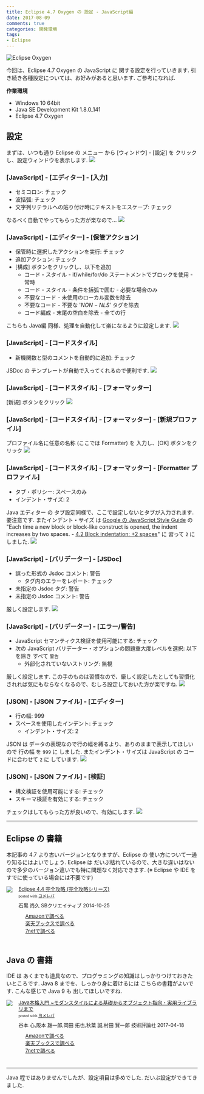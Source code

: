 ```yaml
---
title: Eclipse 4.7 Oxygen の 設定 - JavaScript編
date: 2017-08-09
comments: true
categories: 開発環境
tags:
- Eclipse
---
```


![](/assets/eclipse/4.7-oxygen.png "Eclipse Oxygen")

今回は、Eclipse 4.7 Oxygen の JavaScript に 関する設定を行っていきます.
引き続き各種設定については、お好みがあると思います. ご参考になれば.

**作業環境**
- Windows 10 64bit
- Java SE Development Kit 1.8.0_141
- Eclipse 4.7 Oxygen


## 設定
まずは、いつも通り Eclipse の メニュー から [ウィンドウ] - [設定] を クリックし、設定ウィンドウを表示します.
![](/assets/eclipse/4.7-oxygen-config/001.png)


### [JavaScript] - [エディター] - [入力]
- セミコロン: チェック
- 波括弧: チェック
- 文字列リテラルへの貼り付け時にテキストをエスケープ: チェック

なるべく自動でやってもらった方が楽なので...
![](/assets/eclipse/4.7-oxygen-config/301.png)


### [JavaScript] - [エディター] - [保管アクション]
- 保管時に選択したアクションを実行: チェック
- 追加アクション: チェック
- [構成] ボタンをクリックし、以下を追加
  - コード・スタイル - if/while/for/do ステートメントでブロックを使用 - 常時
  - コード・スタイル - 条件を括弧で囲む - 必要な場合のみ
  - 不要なコード - 未使用のローカル変数を除去
  - 不要なコード - 不要な '$NON-NLS$' タグを除去
  - コード編成 - 末尾の空白を除去 - 全ての行

こちらも Java編 同様、処理を自動化して楽になるように設定します.
![](/assets/eclipse/4.7-oxygen-config/302.png)


### [JavaScript] - [コードスタイル]
- 新機関数と型のコメントを自動的に追加: チェック

JSDoc の テンプレートが自動で入ってくれるので便利です.
![](/assets/eclipse/4.7-oxygen-config/303.png)


### [JavaScript] - [コードスタイル] - [フォーマッター]
[新規] ボタンをクリック
![](/assets/eclipse/4.7-oxygen-config/304.png)


### [JavaScript] - [コードスタイル] - [フォーマッター] - [新規プロファイル]
プロファイル名に任意の名称 (ここでは Formatter) を 入力し、[OK] ボタンをクリック
![](/assets/eclipse/4.7-oxygen-config/305.png)


### [JavaScript] - [コードスタイル] - [フォーマッター] - [Formatter プロファイル]
- タブ・ポリシー: スペースのみ
- インデント・サイズ: 2

Java エディター の タブ設定同様で、ここで設定しないとタブが入力されます. 要注意です. またインデント・サイズ は [Google の JavaScript Style Guide](https://google.github.io/styleguide/jsguide.html) の "Each time a new block or block-like construct is opened, the indent increases by two spaces. - [4.2 Block indentation: +2 spaces](https://google.github.io/styleguide/jsguide.html#formatting-block-indentation)" に 習って `2` にしました.
![](/assets/eclipse/4.7-oxygen-config/306.png)


### [JavaScript] - [バリデーター] - [JSDoc]
- 誤った形式の Jsdoc コメント: 警告
  - タグ内のエラーをレポート: チェック
- 未指定の Jsdoc タグ: 警告
- 未指定の Jsdoc コメント: 警告

厳しく設定します.
![](/assets/eclipse/4.7-oxygen-config/307.png)


### [JavaScript] - [バリデーター] - [エラー/警告]
- JavaScript セマンティクス検証を使用可能にする: チェック
- 次の JavaScript バリデーター・オプションの問題重大度レベルを選択: 以下を除き すべて `警告`
  - 外部化されていないストリング: 無視

厳しく設定します. この手のものは習慣なので、厳しく設定したとしても習慣化されれば気にもならなくなるので、むしろ設定しておいた方が楽ですね.
![](/assets/eclipse/4.7-oxygen-config/308.png)


### [JSON] - [JSON ファイル] - [エディター]
- 行の幅: 999
- スペースを使用したインデント: チェック
  - インデント・サイズ: 2

JSON は データの表現なので行の幅を縛るより、ありのままで表示してほしいので 行の幅 を `999` に しました. またインデント・サイズは JavaScript の コードに合わせて `2` に しています.
![](/assets/eclipse/4.7-oxygen-config/309.png)


### [JSON] - [JSON ファイル] - [検証]
- 構文検証を使用可能にする: チェック
- スキーマ検証を有効にする: チェック

チェックはしてもらった方が良いので、有効にします.
![](/assets/eclipse/4.7-oxygen-config/310.png)



- - - -
## Eclipse の 書籍
本記事の 4.7 より古いバージョンとなりますが、Eclipse の 使い方について一通り知るにはよいでしょう. Eclipse は だいぶ枯れているので、大きな違いはないので多少のバージョン違いでも特に問題なく対応できます. (※ Eclipse や IDE を すでに使っている場合には不要です)
<div class="booklink-box" style="text-align:left;padding-bottom:20px;font-size:small;/zoom: 1;overflow: hidden;"><div class="booklink-image" style="float:left;margin:0 15px 10px 0;"><a href="//af.moshimo.com/af/c/click?a_id=860699&p_id=170&pc_id=185&pl_id=4062&s_v=b5Rz2P0601xu&url=http%3A%2F%2Fwww.amazon.co.jp%2Fexec%2Fobidos%2FASIN%2F4797380950" target="_blank" ><img src="https://images-fe.ssl-images-amazon.com/images/I/61UJFDCJZyL._SL160_.jpg" style="border: none;" /></a><img src="//i.moshimo.com/af/i/impression?a_id=860699&p_id=170&pc_id=185&pl_id=4062" width="1" height="1" style="border:none;"></div><div class="booklink-info" style="line-height:120%;/zoom: 1;overflow: hidden;"><div class="booklink-name" style="margin-bottom:10px;line-height:120%"><a href="//af.moshimo.com/af/c/click?a_id=860699&p_id=170&pc_id=185&pl_id=4062&s_v=b5Rz2P0601xu&url=http%3A%2F%2Fwww.amazon.co.jp%2Fexec%2Fobidos%2FASIN%2F4797380950" target="_blank" >Eclipse 4.4 完全攻略 (完全攻略シリーズ)</a><img src="//i.moshimo.com/af/i/impression?a_id=860699&p_id=170&pc_id=185&pl_id=4062" width="1" height="1" style="border:none;"><div class="booklink-powered-date" style="font-size:8pt;margin-top:5px;font-family:verdana;line-height:120%">posted with <a href="https://yomereba.com" rel="nofollow" target="_blank">ヨメレバ</a></div></div><div class="booklink-detail" style="margin-bottom:5px;">石黒 尚久 SBクリエイティブ 2014-10-25    </div><div class="booklink-link2" style="margin-top:10px;"><div class="shoplinkamazon" style="margin-right:5px;background: url('//img.yomereba.com/yl.gif') 0 0 no-repeat;padding: 2px 0 2px 18px;white-space: nowrap;"><a href="//af.moshimo.com/af/c/click?a_id=860699&p_id=170&pc_id=185&pl_id=4062&s_v=b5Rz2P0601xu&url=http%3A%2F%2Fwww.amazon.co.jp%2Fexec%2Fobidos%2FASIN%2F4797380950" target="_blank" >Amazonで調べる</a><img src="//i.moshimo.com/af/i/impression?a_id=860699&p_id=170&pc_id=185&pl_id=4062" width="1" height="1" style="border:none;"></div><div class="shoplinkrakuten" style="margin-right:5px;background: url('//img.yomereba.com/yl.gif') 0 -50px no-repeat;padding: 2px 0 2px 18px;white-space: nowrap;"><a href="//af.moshimo.com/af/c/click?a_id=862013&p_id=56&pc_id=56&pl_id=637&s_v=b5Rz2P0601xu&url=http%3A%2F%2Fbooks.rakuten.co.jp%2Frb%2F12960645%2F" target="_blank" >楽天ブックスで調べる</a><img src="//i.moshimo.com/af/i/impression?a_id=862013&p_id=56&pc_id=56&pl_id=637" width="1" height="1" style="border:none;"></div>          <div class="shoplinkseven" style="margin-right:5px;background: url('//img.yomereba.com/yl.gif') 0 -100px no-repeat;padding: 2px 0 2px 18px;white-space: nowrap;"><a href="//af.moshimo.com/af/c/click?a_id=860693&p_id=932&pc_id=1188&pl_id=12456&s_v=b5Rz2P0601xu&url=http%3A%2F%2F7net.omni7.jp%2Fsearch%2F%3FsearchKeywordFlg%3D1%26keyword%3D4-79-738095-8%2520%257C%25204-797-38095-8%2520%257C%25204-7973-8095-8%2520%257C%25204-79738-095-8%2520%257C%25204-797380-95-8%2520%257C%25204-7973809-5-8" target="_blank" >7netで調べる<img src="//i.moshimo.com/af/i/impression?a_id=860693&p_id=932&pc_id=1188&pl_id=12456" width="1" height="1" style="border:none;"></a></div>                          </div></div><div class="booklink-footer" style="clear: left"></div></div>

## Java の 書籍
IDE は あくまでも道具なので、プログラミングの知識はしっかりつけておきたいところです.
Java 8 までを、しっかり身に着けるには こちらの書籍がよいです. こんな感じで Java 9 も 出してほしいですね.
<div class="booklink-box" style="text-align:left;padding-bottom:20px;font-size:small;/zoom: 1;overflow: hidden;"><div class="booklink-image" style="float:left;margin:0 15px 10px 0;"><a href="//af.moshimo.com/af/c/click?a_id=860699&p_id=170&pc_id=185&pl_id=4062&s_v=b5Rz2P0601xu&url=http%3A%2F%2Fwww.amazon.co.jp%2Fexec%2Fobidos%2FASIN%2F477418909X" target="_blank" ><img src="https://images-fe.ssl-images-amazon.com/images/I/51741IwOl5L._SL160_.jpg" style="border: none;" /></a><img src="//i.moshimo.com/af/i/impression?a_id=860699&p_id=170&pc_id=185&pl_id=4062" width="1" height="1" style="border:none;"></div><div class="booklink-info" style="line-height:120%;/zoom: 1;overflow: hidden;"><div class="booklink-name" style="margin-bottom:10px;line-height:120%"><a href="//af.moshimo.com/af/c/click?a_id=860699&p_id=170&pc_id=185&pl_id=4062&s_v=b5Rz2P0601xu&url=http%3A%2F%2Fwww.amazon.co.jp%2Fexec%2Fobidos%2FASIN%2F477418909X" target="_blank" >Java本格入門 ~モダンスタイルによる基礎からオブジェクト指向・実用ライブラリまで</a><img src="//i.moshimo.com/af/i/impression?a_id=860699&p_id=170&pc_id=185&pl_id=4062" width="1" height="1" style="border:none;"><div class="booklink-powered-date" style="font-size:8pt;margin-top:5px;font-family:verdana;line-height:120%">posted with <a href="https://yomereba.com" rel="nofollow" target="_blank">ヨメレバ</a></div></div><div class="booklink-detail" style="margin-bottom:5px;">谷本 心,阪本 雄一郎,岡田 拓也,秋葉 誠,村田 賢一郎 技術評論社 2017-04-18    </div><div class="booklink-link2" style="margin-top:10px;"><div class="shoplinkamazon" style="margin-right:5px;background: url('//img.yomereba.com/yl.gif') 0 0 no-repeat;padding: 2px 0 2px 18px;white-space: nowrap;"><a href="//af.moshimo.com/af/c/click?a_id=860699&p_id=170&pc_id=185&pl_id=4062&s_v=b5Rz2P0601xu&url=http%3A%2F%2Fwww.amazon.co.jp%2Fexec%2Fobidos%2FASIN%2F477418909X" target="_blank" >Amazonで調べる</a><img src="//i.moshimo.com/af/i/impression?a_id=860699&p_id=170&pc_id=185&pl_id=4062" width="1" height="1" style="border:none;"></div><div class="shoplinkrakuten" style="margin-right:5px;background: url('//img.yomereba.com/yl.gif') 0 -50px no-repeat;padding: 2px 0 2px 18px;white-space: nowrap;"><a href="//af.moshimo.com/af/c/click?a_id=862013&p_id=56&pc_id=56&pl_id=637&s_v=b5Rz2P0601xu&url=http%3A%2F%2Fbooks.rakuten.co.jp%2Frb%2F14782914%2F" target="_blank" >楽天ブックスで調べる</a><img src="//i.moshimo.com/af/i/impression?a_id=862013&p_id=56&pc_id=56&pl_id=637" width="1" height="1" style="border:none;"></div>           <div class="shoplinkseven" style="margin-right:5px;background: url('//img.yomereba.com/yl.gif') 0 -100px no-repeat;padding: 2px 0 2px 18px;white-space: nowrap;"><a href="//af.moshimo.com/af/c/click?a_id=860693&p_id=932&pc_id=1188&pl_id=12456&s_v=b5Rz2P0601xu&url=http%3A%2F%2F7net.omni7.jp%2Fsearch%2F%3FsearchKeywordFlg%3D1%26keyword%3D4-77-418909-3%2520%257C%25204-774-18909-3%2520%257C%25204-7741-8909-3%2520%257C%25204-77418-909-3%2520%257C%25204-774189-09-3%2520%257C%25204-7741890-9-3" target="_blank" >7netで調べる<img src="//i.moshimo.com/af/i/impression?a_id=860693&p_id=932&pc_id=1188&pl_id=12456" width="1" height="1" style="border:none;"></a></div>                          </div></div><div class="booklink-footer" style="clear: left"></div></div>



- - - -
Java 程ではありませんでしたが、設定項目は多めでした. だいぶ設定ができてきました.

